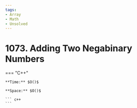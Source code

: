 ```yaml
---
tags:
- Array
- Math
- Unsolved
---
```



# 1073. Adding Two Negabinary Numbers

=== "C++"

    **Time:** $O()$

    **Space:** $O()$

    ``` c++
    ```